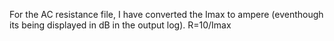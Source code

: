 For the AC resistance file, I have converted the Imax to ampere (eventhough its being displayed in dB in the output log). R=10/Imax
